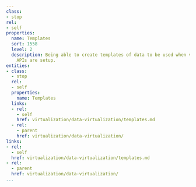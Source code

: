 ```yaml
---
class:
- stop
rel:
- self
properties:
  name: Templates
  sort: 1558
  level: 2
  description: Being able to create templates of data to be used when virtualized
    APIs are setup.
entities:
- class:
  - stop
  rel:
  - self
  properties:
    name: Templates
  links:
  - rel:
    - self
    href: virtualization/data-virtualization/templates.md
  - rel:
    - parent
    href: virtualization/data-virtualization/
links:
- rel:
  - self
  href: virtualization/data-virtualization/templates.md
- rel:
  - parent
  href: virtualization/data-virtualization/
...
```

